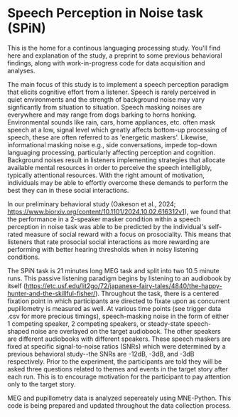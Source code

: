 # Speech Perception in Noise task (SPiN)

This is the home for a continous languaging processing study. You'll find here and explanation of the study, a preprint to some previous behavioral findings, along with work-in-progress code for data acquisition and analyses. 

The main focus of this study is to implement a speech perception paradigm that elicits cognitive effort from a listener. 
Speech is rarely perceived in quiet environments and the strength of background noise may vary signficantly from situation to situation. Speech masking noises are everywhere and may range from dogs barking to horns honking. Environmental sounds like rain, cars, home appliances, etc. often mask speech at a low, signal level which greatly affects bottom-up processing of speech, these are often referred to as 'energetic maskers'. Likewise, informational masking noise e.g., side conversations, impede top-down languaging processing, particularly affecting perception and cognition. Background noises result in listeners implementing strategies that allocate available mental resources in order to perceive the speech intelligibly, typically attentional resources. With the right amount of motivation, individuals may be able to effortly overcome these demands to perform the best they can in these social interactions.

In our preliminary behavioral study (Oakeson et al., 2024; https://www.biorxiv.org/content/10.1101/2024.10.02.616312v1), we found that the performance in a 2-speaker masker condition within a speech perception in noise task was able to be predicted by the individual's self-rated measure of social reward with a focus on prosociality. This means that listeners that rate prosocial social interactions as more rewarding are performing with better hearing thresholds when in noisy listening conditions.

The SPiN task is 21 minutes long MEG task and split into two 10.5 minute runs. This passive listening paradigm begins by listening to an audiobook by itself (https://etc.usf.edu/lit2go/72/japanese-fairy-tales/4840/the-happy-hunter-and-the-skillful-fisher/). Throughout the task, there is a centered fixation point in which participants are directed to fixate upon as concurrent pupillometry is measured as well. At various time points (see trigger data .csv for more precious timings), speech-masking noise in the form of either 1 competing speaker, 2 competing speakers, or steady-state speech-shaped noise are overlayed on the target audiobook. The other speakers are different audiobooks with different speakers. These speech maskers are fixed at specific signal-to-noise ratios (SNRs) which were determined by a previous behavioral study--the SNRs are -12dB, -3dB, and -3dB respectively. Prior to the experiment, the participants are told they will be asked three questions related to themes and events in the target story after each run. This is to encourage motivation for the participant to pay attention only to the target story.

MEG and pupillometry data is analyzed sepereately using MNE-Python. This code is being prepared and updated throughout the data collection process.

